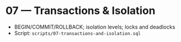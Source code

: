# 07 — Transactions & Isolation

- BEGIN/COMMIT/ROLLBACK; isolation levels; locks and deadlocks
- Script: `scripts/07-transactions-and-isolation.sql`

